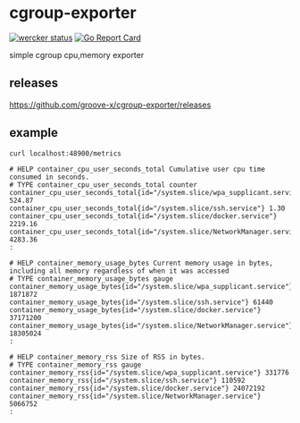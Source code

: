 # cgroup-exporter 

[![wercker status](https://app.wercker.com/status/c5dbed66eb7477a1c3a0b1a8bfe879c0/s/master "wercker status")](https://app.wercker.com/project/byKey/c5dbed66eb7477a1c3a0b1a8bfe879c0) [![Go Report Card](https://goreportcard.com/badge/github.com/groove-x/cgroup-exporter)](https://goreportcard.com/report/github.com/groove-x/cgroup-exporter)

simple cgroup cpu,memory exporter

## releases

https://github.com/groove-x/cgroup-exporter/releases

## example

`curl localhost:48900/metrics`

```
# HELP container_cpu_user_seconds_total Cumulative user cpu time consumed in seconds.
# TYPE container_cpu_user_seconds_total counter
container_cpu_user_seconds_total{id="/system.slice/wpa_supplicant.service"} 524.87
container_cpu_user_seconds_total{id="/system.slice/ssh.service"} 1.30
container_cpu_user_seconds_total{id="/system.slice/docker.service"} 2219.16
container_cpu_user_seconds_total{id="/system.slice/NetworkManager.service"} 4283.36
:

# HELP container_memory_usage_bytes Current memory usage in bytes, including all memory regardless of when it was accessed
# TYPE container_memory_usage_bytes gauge
container_memory_usage_bytes{id="/system.slice/wpa_supplicant.service"} 1871872
container_memory_usage_bytes{id="/system.slice/ssh.service"} 61440
container_memory_usage_bytes{id="/system.slice/docker.service"} 37171200
container_memory_usage_bytes{id="/system.slice/NetworkManager.service"} 18305024
:

# HELP container_memory_rss Size of RSS in bytes.
# TYPE container_memory_rss gauge
container_memory_rss{id="/system.slice/wpa_supplicant.service"} 331776
container_memory_rss{id="/system.slice/ssh.service"} 110592
container_memory_rss{id="/system.slice/docker.service"} 24072192
container_memory_rss{id="/system.slice/NetworkManager.service"} 5066752
:
```
